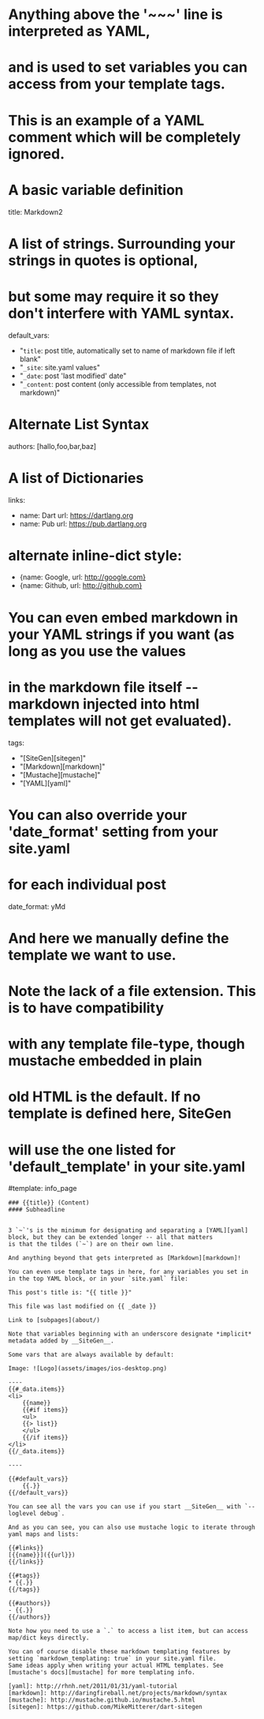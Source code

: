 # Anything above the '~~~' line is interpreted as YAML,
# and is used to set variables you can access from your template tags.
# This is an example of a YAML comment which will be completely ignored.

# A basic variable definition
title: Markdown2

# A list of strings. Surrounding your strings in quotes is optional,
# but some may require it so they  don't interfere with YAML syntax.
default_vars:
  - "`title`: post title, automatically set to name of markdown file if left blank"
  - "`_site`: site.yaml values"
  - "`_date`: post 'last modified' date"
  - "`_content`: post content (only accessible from templates, not markdown)"

# Alternate List Syntax
authors: [hallo,foo,bar,baz]

# A list of Dictionaries
links:
  - name: Dart
    url: https://dartlang.org
  - name: Pub
    url: https://pub.dartlang.org
  # alternate inline-dict style:
  - {name: Google, url: http://google.com}
  - {name: Github, url: http://github.com}

# You can even embed markdown in your YAML strings if you want (as long as you use the values
# in the markdown file itself -- markdown injected into html templates will not get evaluated).
tags:
  - "[SiteGen][sitegen]"
  - "[Markdown][markdown]"
  - "[Mustache][mustache]"
  - "[YAML][yaml]"

# You can also override your 'date_format' setting from your site.yaml
# for each individual post
date_format: yMd

# And here we manually define the template we want to use.
# Note the lack of a file extension. This is to have compatibility
# with any template file-type, though mustache embedded in plain
# old HTML is the default. If no template is defined here, SiteGen
# will use the one listed for 'default_template' in your site.yaml

#template: info_page
~~~~~~~~~~~~~~~~~~~~~~~~~~~~~~~~~~~~~~~~~~~~~~~~~~~~~~~~~~~~~~~~~~~~~~~~~~~~~~~~~~~~~~~~~~~~~~~~~~~
### {{title}} (Content)
#### Subheadline


3 `~`'s is the minimum for designating and separating a [YAML][yaml] block, but they can be extended longer -- all that matters
is that the tildes (`~`) are on their own line.

And anything beyond that gets interpreted as [Markdown][markdown]!

You can even use template tags in here, for any variables you set in in the top YAML block, or in your `site.yaml` file:

This post's title is: "{{ title }}"

This file was last modified on {{ _date }}

Link to [subpages](about/)

Note that variables beginning with an underscore designate *implicit* metadata added by __SiteGen__.

Some vars that are always available by default:

Image: ![Logo](assets/images/ios-desktop.png)

----
{{#_data.items}}
<li>
    {{name}}
    {{#if items}}
    <ul>
    {{> list}}
    </ul>
    {{/if items}}
</li>
{{/_data.items}}

----    

{{#default_vars}}
    {{.}}
{{/default_vars}}

You can see all the vars you can use if you start __SiteGen__ with `--loglevel debug`.   

And as you can see, you can also use mustache logic to iterate through yaml maps and lists:

{{#links}}
[{{name}}]({{url}})   
{{/links}}

{{#tags}}
* {{.}}
{{/tags}}

{{#authors}}
- {{.}}
{{/authors}}

Note how you need to use a `.` to access a list item, but can access map/dict keys directly.

You can of course disable these markdown templating features by setting `markdown_templating: true` in your site.yaml file.
Same ideas apply when writing your actual HTML templates. See [mustache's docs][mustache] for more templating info.

[yaml]: http://rhnh.net/2011/01/31/yaml-tutorial
[markdown]: http://daringfireball.net/projects/markdown/syntax
[mustache]: http://mustache.github.io/mustache.5.html
[sitegen]: https://github.com/MikeMitterer/dart-sitegen
